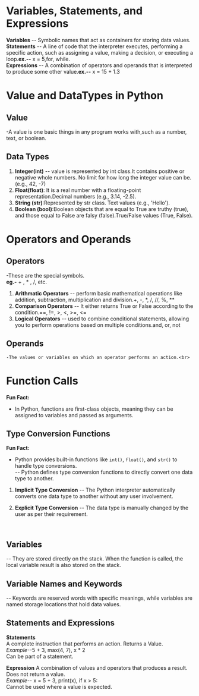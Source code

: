# Variables, Statements, and Expressions
**Variables** -- Symbolic names that act as containers for storing data values.<br>
**Statements** -- A line of code that the interpreter executes, performing a specific action, such as assigning a value, making a decision, or executing a loop.**ex.--** x = 5,for, while.<br> 
**Expressions** -- A combination of operators and operands that is interpreted to produce some other value.**ex.--** x = 15 + 1.3<br>

# Value and DataTypes in Python
## Value
-A value is one basic things in any program works with,such as a number, text, or boolean.
    
## Data Types
1. **Integer(int)** -- value is represented by int class.It contains positive or negative whole numbers. No limit for how long the integer value can be.(e.g., 42, -7)<br>
2. **Float(float)**: It is a real number with a floating-point representation.Decimal numbers (e.g., 3.14, -2.5).<br>
3. **String (str)**:Represented by str class. Text values (e.g., 'Hello').<br>
4. **Boolean (bool)**:Boolean objects that are equal to True are truthy (true), and those equal to False are falsy (false).True/False values (True, False).<br>

# Operators and Operands
## Operators
-These are the special symbols.<br>**eg.-** + , * , /, etc.
1. **Arithmatic Operators** --  perform basic mathematical operations like addition, subtraction, multiplication and division.+, -, *, /, //, %, **<br>
2. **Comparison Operators** -- It either returns True or False according to the condition.==, !=, >, <, >=, <=<br>
3. **Logical Operators** --  used to combine conditional statements, allowing you to perform operations based on multiple conditions.and, or, not<br>
## Operands 
    -The values or variables on which an operator performs an action.<br>

# Function Calls
**Fun Fact:**
   - In Python, functions are first-class objects, meaning they can be assigned to variables and passed as arguments.<br>

## Type Conversion Functions
**Fun Fact:**
   - Python provides built-in functions like `int()`, `float()`, and `str()` to handle type conversions.<br>
 -- Python defines type conversion functions to directly convert one data type to another.<br>
 1. **Implicit Type Conversion** -- The Python interpreter automatically converts one data type to another without any user involvement.<br>

 2. **Explicit Type Conversion** -- The data type is manually changed by the user as per their requirement.
 <br>

 ## Variables
 -- They are stored directly on the stack. When the function is called, the local variable result is also stored on the stack.

## Variable Names and Keywords
-- Keywords are reserved words with specific meanings, while variables are named storage locations that hold data values.<br>

## Statements and Expressions

**Statements**                                  
A complete instruction that performs an action. 
Returns a Value.                                 
*Example*--5 + 3, max(4, 7), x * 2               
Can be part of a statement.                      

**Expression**
A combination of values and operators that produces a result.<br>
Does not return a value.<br>
*Example*-- x = 5 + 3, print(x), if x > 5:<br>
Cannot be used where a value is expected.<br>